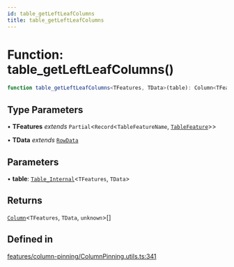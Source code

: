 ```yaml
---
id: table_getLeftLeafColumns
title: table_getLeftLeafColumns
---
```


# Function: table\_getLeftLeafColumns()

```ts
function table_getLeftLeafColumns<TFeatures, TData>(table): Column<TFeatures, TData, unknown>[]
```

## Type Parameters

• **TFeatures** *extends* `Partial`\<`Record`\<`TableFeatureName`, [`TableFeature`](../interfaces/tablefeature.md)\>\>

• **TData** *extends* [`RowData`](../type-aliases/rowdata.md)

## Parameters

• **table**: [`Table_Internal`](../type-aliases/table_internal.md)\<`TFeatures`, `TData`\>

## Returns

[`Column`](../type-aliases/column.md)\<`TFeatures`, `TData`, `unknown`\>[]

## Defined in

[features/column-pinning/ColumnPinning.utils.ts:341](https://github.com/TanStack/table/blob/main/packages/table-core/src/features/column-pinning/ColumnPinning.utils.ts#L341)
